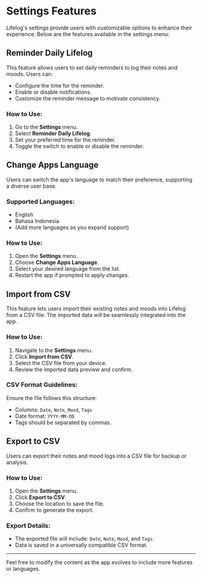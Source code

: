 # Settings Features

Lifelog's settings provide users with customizable options to enhance their experience. Below are the features available in the settings menu:

## Reminder Daily Lifelog
This feature allows users to set daily reminders to log their notes and moods. Users can:
- Configure the time for the reminder.
- Enable or disable notifications.
- Customize the reminder message to motivate consistency.

### How to Use:
1. Go to the **Settings** menu.
2. Select **Reminder Daily Lifelog**.
3. Set your preferred time for the reminder.
4. Toggle the switch to enable or disable the reminder.

## Change Apps Language
Users can switch the app's language to match their preference, supporting a diverse user base.

### Supported Languages:
- English
- Bahasa Indonesia
- (Add more languages as you expand support)

### How to Use:
1. Open the **Settings** menu.
2. Choose **Change Apps Language**.
3. Select your desired language from the list.
4. Restart the app if prompted to apply changes.

## Import from CSV
This feature lets users import their existing notes and moods into Lifelog from a CSV file. The imported data will be seamlessly integrated into the app.

### How to Use:
1. Navigate to the **Settings** menu.
2. Click **Import from CSV**.
3. Select the CSV file from your device.
4. Review the imported data preview and confirm.

### CSV Format Guidelines:
Ensure the file follows this structure:
- Columns: `Date`, `Note`, `Mood`, `Tags`
- Date format: `YYYY-MM-DD`
- Tags should be separated by commas.

## Export to CSV
Users can export their notes and mood logs into a CSV file for backup or analysis.

### How to Use:
1. Open the **Settings** menu.
2. Click **Export to CSV**.
3. Choose the location to save the file.
4. Confirm to generate the export.

### Export Details:
- The exported file will include: `Date`, `Note`, `Mood`, and `Tags`.
- Data is saved in a universally compatible CSV format.

---

Feel free to modify the content as the app evolves to include more features or languages.